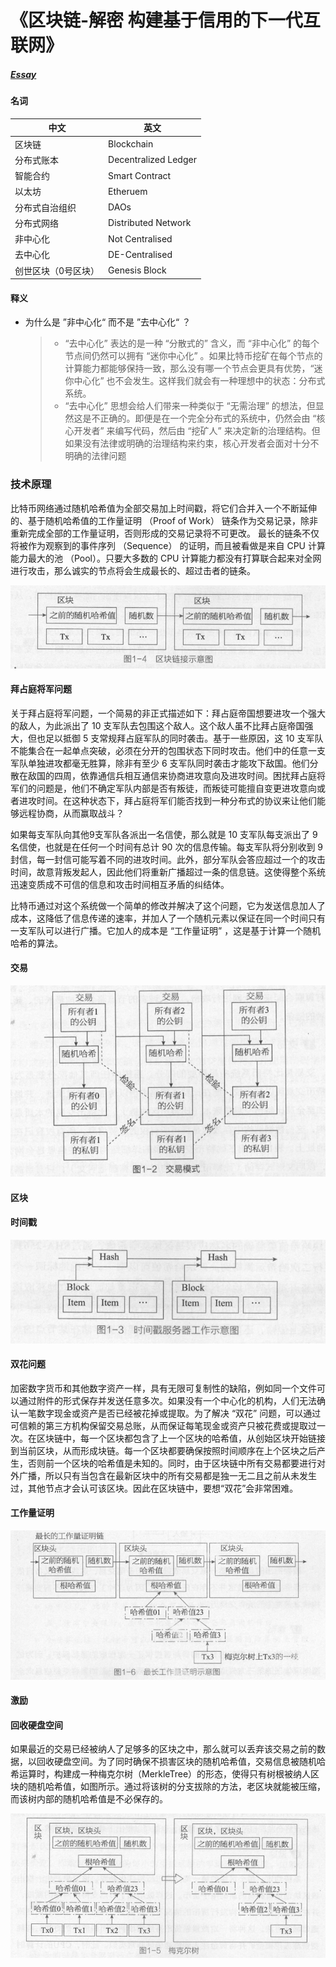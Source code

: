 # 《区块链-解密 构建基于信用的下一代互联网》

##### [Essay](https://dixinl.github.io/Essay/)

#### 名词

| 中文                | 英文                 |
| ------------------- | -------------------- |
| 区块链              | Blockchain           |
| 分布式账本          | Decentralized Ledger |
| 智能合约            | Smart Contract       |
| 以太坊              | Etheruem             |
| 分布式自治组织      | DAOs                 |
| 分布式网络          | Distributed Network  |
| 非中心化            | Not Centralised      |
| 去中心化            | DE-Centralised       |
| 创世区块（0号区块） | Genesis Block        |

#### 释义

- 为什么是 ”非中心化“ 而不是 ”去中心化“ ？

  > - “去中心化” 表达的是一种 “分散式的” 含义，而 “非中心化” 的每个节点间仍然可以拥有 “迷你中心化” 。如果比特币挖矿在每个节点的计算能力都能够保持一致，那么没有哪一个节点会更具有优势，“迷你中心化” 也不会发生。这样我们就会有一种理想中的状态：分布式系统。
  > - “去中心化” 思想会给人们带来一种类似于 “无需治理” 的想法，但显然这是不正确的。即便是在一个完全分布式的系统中，仍然会由 “核心开发者” 来编写代码，然后由 “挖矿人” 来决定新的治理结构。但如果没有法律或明确的治理结构来约束，核心开发者会面对十分不明确的法律问题

### 技术原理

比特币网络通过随机哈希值为全部交易加上时间戳，将它们合并入一个不断延伸的、基于随机哈希值的工作量证明 （Proof of Work） 链条作为交易记录，除非重新完成全部的工作量证明，否则形成的交易记录将不可更改。
最长的链条不仅将被作为观察到的事件序列 （Sequence） 的证明，而且被看做是来自 CPU 计算能力最大的池 （Pool）。只要大多数的 CPU 计算能力都没有打算联合起来对全网进行攻击，那么诚实的节点将会生成最长的、超过击者的链条。

![1583199209590](../images/1583199209590.png)

#### 拜占庭将军问题

关于拜占庭将军问题，一个简易的非正式描述如下：拜占庭帝国想要进攻一个强大的敌人，为此派出了 10 支军队去包围这个敌人。这个敌人虽不比拜占庭帝国强大，但也足以抵御 5 支常规拜占庭军队的同时袭击。基于一些原因，这 10 支军队不能集合在一起单点突破，必须在分开的包围状态下同时攻击。他们中的任意一支军队单独进攻都毫无胜算，除非有至少 6 支军队同时袭击才能攻下敌国。他们分散在敌国的四周，依靠通信兵相互通信来协商进攻意向及进攻时间。困扰拜占庭将军们的问题是，他们不确定军队内部是否有叛徒，而叛徒可能擅自变更进攻意向或者进攻时间。在这种状态下，拜占庭将军们能否找到一种分布式的协议来让他们能够远程协商，从而赢取战斗？

如果每支军队向其他9支军队各派出一名信使，那么就是 10 支军队每支派出了 9 名信使，也就是在任何一个时间有总计 90 次的信息传输。每支军队将分别收到 9 封信，每一封信可能写着不同的进攻时间。此外，部分军队会答应超过一个的攻击时间，故意背叛发起人，因此他们将重新广播超过一条的信息链。这使得整个系统迅速变质成不可信的信息和攻击时间相互矛盾的纠结体。

比特币通过对这个系统做一个简单的修改并解决了这个问题，它为发送信息加人了成本，这降低了信息传递的速率，并加人了一个随机元素以保证在同一个时间只有一支军队可以进行广播。它加人的成本是 “工作量证明” ，这是基于计算一个随机哈希的算法。

#### 交易

![1583198028315](../images/1583198028315.png)

#### 区块

#### 时间戳

![1583198116749](../images/1583198116749.png)

#### 双花问题

加密数字货币和其他数字资产一样，具有无限可复制性的缺陷，例如同一个文件可以通过附件的形式保存并发送任意多次。如果没有一个中心化的机构，人们无法确认一笔数字现金或资产是否已经被花掉或提取。为了解决 “双花” 问题，可以通过可信赖的第三方机构保留交易总账，从而保证每笔现金或资产只被花费或提取过一次。在区块链中，每一个区块都包含了上一个区块的哈希值，从创始区块开始链接到当前区块，从而形成块链。每一个区块都要确保按照时间顺序在上个区块之后产生，否则前一个区块的哈希值是未知的。同时，由于区块链中所有交易都要进行对外广播，所以只有当包含在最新区块中的所有交易都是独一无二且之前从未发生过，其他节点才会认可该区块。因此在区块链中，要想“双花”会非常困难。

#### 工作量证明

![1583301916860](../images/1583301916860.png)

#### 激励

#### 回收硬盘空间

如果最近的交易已经被纳人了足够多的区块之中，那么就可以丢弃该交易之前的数据，以回收硬盘空间。为了同时确保不损害区块的随机哈希值，交易信息被随机哈希运算时，构建成一种梅克尔树（MerkleTree）的形态，使得只有树根被纳人区块的随机哈希值，如图所示。通过将该树的分支拔除的方法，老区块就能被压缩，而该树内部的随机哈希值是不必保存的。

![1583300746163](../images/1583300746163.png)
